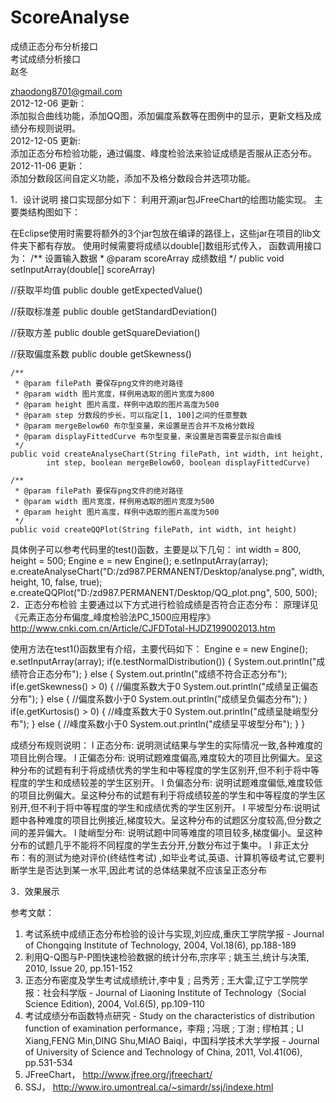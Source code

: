ScoreAnalyse
=============

成绩正态分布分析接口<br>
考试成绩分析接口<br>
赵冬<br>

zhaodong8701@gmail.com<br>
2012-12-06 更新：<br>
添加拟合曲线功能，添加QQ图，添加偏度系数等在图例中的显示，更新文档及成绩分布规则说明。<br>
2012-12-05 更新:<br>
添加正态分布检验功能，通过偏度、峰度检验法来验证成绩是否服从正态分布。<br>
2012-11-06 更新：<br>
添加分数段区间自定义功能，添加不及格分数段合并选项功能。<br>

1．设计说明
接口实现部分如下：
利用开源jar包JFreeChart的绘图功能实现。
主要类结构图如下：
  
在Eclipse使用时需要将额外的3个jar包放在编译的路径上，这些jar在项目的lib文件夹下都有存放。
使用时候需要将成绩以double[]数组形式传入，
函数调用接口为：
  /** 设置输入数据
	 * @param scoreArray 成绩数组
	 */
	public void setInputArray(double[] scoreArray) 

//获取平均值
	public double getExpectedValue()

//获取标准差
	public double getStandardDeviation()

//获取方差
	public double getSquareDeviation()

//获取偏度系数
	public double getSkewness()

	/**
	 * @param filePath 要保存png文件的绝对路径
	 * @param width 图片宽度，样例用选取的图片宽度为800
	 * @param height 图片高度，样例中选取的图片高度为500
	 * @param step 分数段的步长，可以指定[1, 100]之间的任意整数
	 * @param mergeBelow60 布尔型变量，来设置是否合并不及格分数段
	 * @param displayFittedCurve 布尔型变量，来设置是否需要显示拟合曲线
	 */
	public void createAnalyseChart(String filePath, int width, int height, 
			int step, boolean mergeBelow60, boolean displayFittedCurve) 

	/** 
	 * @param filePath 要保存png文件的绝对路径
	 * @param width 图片宽度，样例用选取的图片宽度为500
	 * @param height 图片高度，样例中选取的图片高度为500
	 */
	public void createQQPlot(String filePath, int width, int height)

具体例子可以参考代码里的test()函数，主要是以下几句：
		int width = 800, height = 500;
		Engine e = new Engine();
		e.setInputArray(array);
		e.createAnalyseChart("D:/zd987.PERMANENT/Desktop/analyse.png", width, height, 10, false, true);
		e.createQQPlot("D:/zd987.PERMANENT/Desktop/QQ_plot.png", 500, 500);
2．正态分布检验
主要通过以下方式进行检验成绩是否符合正态分布：
原理详见《元素正态分布偏度_峰度检验法PC_1500应用程序》
http://www.cnki.com.cn/Article/CJFDTotal-HJDZ199002013.htm

使用方法在test1()函数里有介绍，主要代码如下：
		Engine e = new Engine();
		e.setInputArray(array);
		if(e.testNormalDistribution()) {
			System.out.println("成绩符合正态分布");
		} else {
			System.out.println("成绩不符合正态分布");
			if(e.getSkewness() > 0) {
				//偏度系数大于0
				System.out.println("成绩呈正偏态分布");
			} else {
				//偏度系数小于0
				System.out.println("成绩呈负偏态分布");
			}
			if(e.getKurtosis() > 0) {
				//峰度系数大于0
				System.out.println("成绩呈陡峭型分布");
			} else {
				//峰度系数小于0
				System.out.println("成绩呈平坡型分布");
			}
		}

成绩分布规则说明：
l 正态分布: 说明测试结果与学生的实际情况一致,各种难度的项目比例合理。
l 正偏态分布: 说明试题难度偏高,难度较大的项目比例偏大。呈这种分布的试题有利于将成绩优秀的学生和中等程度的学生区别开,但不利于将中等程度的学生和成绩较差的学生区别开。
l 负偏态分布: 说明试题难度偏低,难度较低的项目比例偏大。呈这种分布的试题有利于将成绩较差的学生和中等程度的学生区别开,但不利于将中等程度的学生和成绩优秀的学生区别开。
l 平坡型分布:说明试题中各种难度的项目比例接近,梯度较大。呈这种分布的试题区分度较高,但分数之间的差异偏大。
l 陡峭型分布: 说明试题中同等难度的项目较多,梯度偏小。呈这种分布的试题几乎不能将不同程度的学生去分开,分数分布过于集中。
l 非正太分布：有的测试为绝对评价(终结性考试) ,如毕业考试,英语、计算机等级考试,它要判断学生是否达到某一水平,因此考试的总体结果就不应该呈正态分布

3．效果展示
 
 
  
    
参考文献：
1.	考试系统中成绩正态分布检验的设计与实现,刘应成,重庆工学院学报 - Journal of Chongqing Institute of Technology, 2004, Vol.18(6), pp.188-189
2.	利用Q-Q图与P-P图快速检验数据的统计分布,宗序平 ; 姚玉兰,统计与决策, 2010, Issue 20, pp.151-152
3.	正态分布密度及学生考试成绩统计,李中复 ; 吕秀芳 ; 王大雷,辽宁工学院学报：社会科学版 - Journal of Liaoning Institute of Technology（Social Science Edition), 2004, Vol.6(5), pp.109-110
4.	考试成绩分布函数特点研究 - Study on the characteristics of distribution function of examination performance，李翔 ; 冯珉 ; 丁澍 ; 缪柏其 ; LI Xiang,FENG Min,DING Shu,MIAO Baiqi，中国科学技术大学学报 - Journal of University of Science and Technology of China, 2011, Vol.41(06), pp.531-534
5.	JFreeChart， http://www.jfree.org/jfreechart/
6.	SSJ， http://www.iro.umontreal.ca/~simardr/ssj/indexe.html
